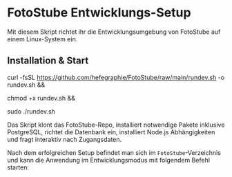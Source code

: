 # FotoStube Entwicklungs-Setup

Mit diesem Skript richtet ihr die Entwicklungsumgebung von FotoStube auf einem Linux-System ein.

## Installation & Start

curl -fsSL https://github.com/hefegraphie/FotoStube/raw/main/rundev.sh -o rundev.sh &&

chmod +x rundev.sh &&

sudo ./rundev.sh

Das Skript klont das FotoStube-Repo, installiert notwendige Pakete inklusive PostgreSQL, richtet die Datenbank ein, installiert Node.js Abhängigkeiten und fragt interaktiv nach Zugangsdaten.

Nach dem erfolgreichen Setup befindet man sich im `FotoStube`-Verzeichnis und kann die Anwendung im Entwicklungsmodus mit folgendem Befehl starten:
